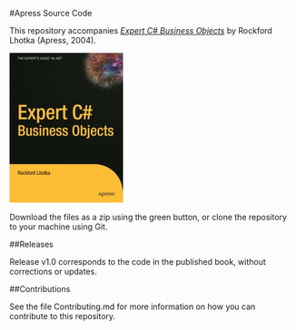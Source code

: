 #Apress Source Code

This repository accompanies [*Expert C# Business Objects*](http://www.apress.com/9781590593448) by Rockford Lhotka (Apress, 2004).

[comment]: #cover
![Cover image](9781590593448.jpg)

Download the files as a zip using the green button, or clone the repository to your machine using Git.

##Releases

Release v1.0 corresponds to the code in the published book, without corrections or updates.

##Contributions

See the file Contributing.md for more information on how you can contribute to this repository.
